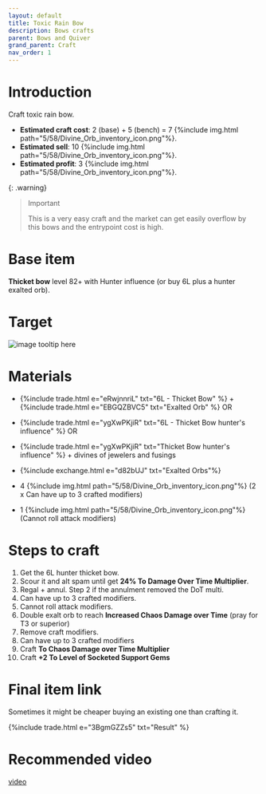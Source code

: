 ```yaml
---
layout: default
title: Toxic Rain Bow
description: Bows crafts
parent: Bows and Quiver
grand_parent: Craft
nav_order: 1
---
```


# Introduction

Craft toxic rain bow.

 - **Estimated craft cost**: 2 (base) + 5 (bench) = 7 {%include img.html path="5/58/Divine_Orb_inventory_icon.png"%}.
 - **Estimated sell**: 10 {%include img.html path="5/58/Divine_Orb_inventory_icon.png"%}.
 - **Estimated profit**: 3 {%include img.html path="5/58/Divine_Orb_inventory_icon.png"%}.

{: .warning}
> Important
>
> This is a very easy craft and the market can get easily overflow by this bows and the entrypoint cost is high. 

# Base item

**Thicket bow** level 82+ with Hunter influence (or buy 6L plus a hunter exalted orb).

# Target

![image tooltip here](/jekyll-poe-guide/assets/images/thicket-bow.png)

# Materials
 
 - {%include trade.html e="eRwjnnriL" txt="6L - Thicket Bow" %} + {%include trade.html e="EBGQZBVC5" txt="Exalted Orb" %}
 OR
 - {%include trade.html e="ygXwPKjiR" txt="6L - Thicket Bow hunter's influence" %}
 OR
 - {%include trade.html e="ygXwPKjiR" txt="Thicket Bow hunter's influence" %} + divines of jewelers and fusings

 - {%include exchange.html e="d82bUJ" txt="Exalted Orbs"%}
 - 4 {%include img.html path="5/58/Divine_Orb_inventory_icon.png"%} (2 x Can have up to 3 crafted modifiers)
 - 1 {%include img.html path="5/58/Divine_Orb_inventory_icon.png"%} (Cannot roll attack modifiers)


# Steps to craft

 1. Get the 6L hunter thicket bow.
 2. Scour it and alt spam until get **24% To Damage Over Time Multiplier**.
 3. Regal + annul. Step 2 if the annulment removed the DoT multi.
 4. Can have up to 3 crafted modifiers.
 5. Cannot roll attack modifiers.
 6. Double exalt orb to reach **Increased Chaos Damage over Time** (pray for T3 or superior)
 7. Remove craft modifiers.
 8. Can have up to 3 crafted modifiers
 9. Craft **To Chaos Damage over Time Multiplier**
 10. Craft **+2 To Level of Socketed Support Gems**
 

# Final item link

Sometimes it might be cheaper buying an existing one than crafting it.

{%include trade.html e="3BgmGZZs5" txt="Result" %}

# Recommended video

[video](https://www.youtube.com/watch?v=VFAP81bbYrE)